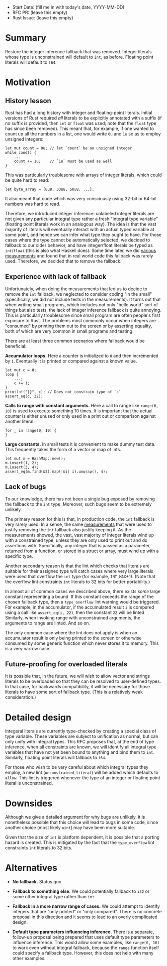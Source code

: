 - Start Date: (fill me in with today's date, YYYY-MM-DD)
- RFC PR: (leave this empty)
- Rust Issue: (leave this empty)

# Summary

Restore the integer inference fallback that was removed. Integer
literals whose type is unconstrained will default to `int`, as before.
Floating point literals will default to `f64`.

# Motivation

## History lesson

Rust has had a long history with integer and floating-point
literals. Initial versions of Rust required *all* literals to be
explicitly annotated with a suffix (if no suffix is provided, then
`int` or `float` was used; note that the `float` type has since been
removed). This meant that, for example, if one wanted to count up all
the numbers in a list, one would write `0u` and `1u` so as to employ
unsigned integers:

    let mut count = 0u; // let `count` be an unsigned integer
    while cond() {
        ...
        count += 1u;    // `1u` must be used as well
    }

This was particularly troublesome with arrays of integer literals,
which could be quite hard to read:

    let byte_array = [0u8, 33u8, 50u8, ...];
    
It also meant that code which was very consciously using 32-bit or
64-bit numbers was hard to read.

Therefore, we introduced integer inference: unlabeled integer literals
are not given any particular integral type rather a fresh "integral
type variable" (floating point literals work in an analogous way). The
idea is that the vast majority of literals will eventually interact
with an actual typed variable at some point, and hence we can infer
what type they ought to have. For those cases where the type cannot be
automatically selected, we decided to fallback to our older behavior,
and have integer/float literals be typed as `int`/`float` (this is also what Haskell
does). Some time later, we did [various measurements][m] and found
that in real world code this fallback was rarely used. Therefore, we
decided that to remove the fallback.

## Experience with lack of fallback

Unfortunately, when doing the measurements that led us to decide to
remove the `int` fallback, we neglected to consider coding "in the
small" (specifically, we did not include tests in the
measurements). It turns out that when writing small programs, which
includes not only "hello world" sort of things but also tests, the
lack of integer inference fallback is quite annoying. This is
particularly troublesome since small program are often people's first
exposure to Rust. The problems most commonly occur when integers are
"consumed" by printing them out to the screen or by asserting
equality, both of which are very common in small programs and testing.

There are at least three common scenarios where fallback would be
beneficial:

**Accumulator loops.** Here a counter is initialized to `0` and then
incremented by `1`. Eventually it is printed or compared against
a known value.

```
let mut c = 0;
loop {
    ...;
    c += 1;
}
println!("{}", c); // Does not constrain type of `c`
assert_eq(c, 22);
```

**Calls to range with constant arguments.** Here a call to range like
`range(0, 10)` is used to execute something 10 times. It is important
that the actual counter is either unused or only used in a print out
or comparison against another literal:

```
for _ in range(0, 10) {
}
```

**Large constants.** In small tests it is convenient to make dummy
test data. This frequently takes the form of a vector or map of ints.

```
let mut m = HashMap::new();
m.insert(1, 2);
m.insert(3, 4);
assert_eq(m.find(&3).map(|&i| i).unwrap(), 4);
```

## Lack of bugs

To our knowledge, there has not been a single bug exposed by removing
the fallback to the `int` type. Moreover, such bugs seem to be
extremely unlikely.

The primary reason for this is that, in production code, the `int`
fallback is very rarely used. In a sense, the same [measurements][m]
that were used to justify removing the `int` fallback also justify
keeping it. As the measurements showed, the vast, vast majority of
integer literals wind up with a constrained type, unless they are only
used to print out and do assertions with. Specifically, any integer
that is passed as a parameter, returned from a function, or stored in
a struct or array, must wind up with a specific type.

Another secondary reason is that the lint which checks that literals
are suitable for their assigned type will catch cases where very large
literals were used that overflow the `int` type (for example,
`INT_MAX`+1). (Note that the overflow lint constraints `int` literals
to 32 bits for better portability.)

In almost all of common cases we described above, there exists *some*
large constant representing a bound. If this constant exceeds the
range of the chosen fallback type, then a `type_overflow` lint warning
would be triggered. For example, in the accumulator, if the
accumulated result `i` is compared using a call like `assert_eq(i,
22)`, then the constant `22` will be linted. Similarly, when invoking
range with unconstrained arguments, the arguments to range are linted.
And so on.

The only common case where the lint does not apply is when an
accumulator result is only being printed to the screen or otherwise
consumed by some generic function which never stores it to memory.
This is a very narrow case.

## Future-proofing for overloaded literals

It is possible that, in the future, we will wish to allow vector and
strings literals to be overloaded so that they can be resolved to
user-defined types. In that case, for backwards compatibility, it will
be necessary for those literals to have some sort of fallback type.
(This is a relatively weak consideration.)

# Detailed design

Integeral literals are currently type-checked by creating a special
class of type variable. These variables are subject to unification as
normal, but can only unify with integral types. This RFC proposes
that, at the end of type inference, when all constraints are known, we
will identify all integral type variables that have not yet been bound
to anything and bind them to `int`. Similarly, floating point literals
will fallback to `f64`.

For those who wish to be very careful about which integral types they
employ, a new lint (`unconstrained_literal`) will be added which
defaults to `allow`. This lint is triggered whenever the type of an
integer or floating point literal is unconstrained.

# Downsides

Although we give a detailed argument for why bugs are unlikely, it is
nonetheless possible that this choice will lead to bugs in some code,
since another choice (most likely `uint`) may have been more suitable.

Given that the size of `int` is platform dependent, it is possible
that a porting hazard is created. This is mitigated by the fact that
the `type_overflow` lint constraints `int` literals to 32 bits.

# Alternatives

- **No fallback.** Status quo.

- **Fallback to something else.** We could potentially fallback to
  `i32` or some other integral type rather than `int`.
  
- **Fallback in a more narrow range of cases.** We could attempt to
  identify integers that are "only printed" or "only compared". There
  is no concrete proposal in this direction and it seems to lead to an
  overly complicated design.
  
- **Default type parameters influencing inference.** There is a
  separate, follow-up proposal being prepared that uses default type
  parameters to influence inference. This would allow some examples,
  like `range(0, 10)` to work even without integral fallback, because
  the `range` function itself could specify a fallback type. However,
  this does not help with many other examples.
  
[m]: https://gist.github.com/nikomatsakis/11179747
